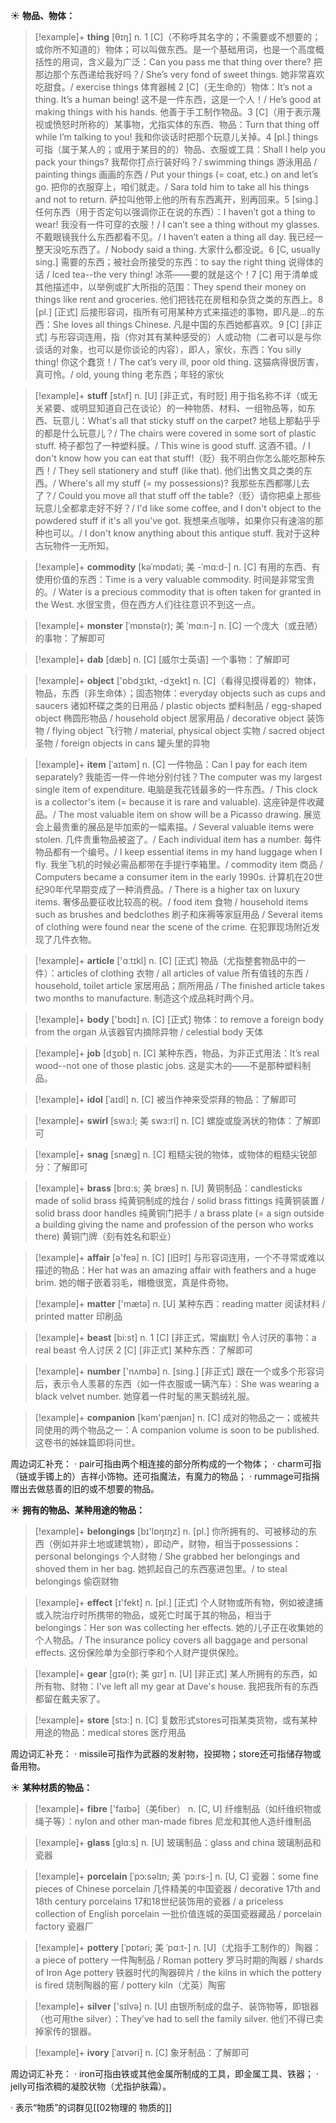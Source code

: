 ☀ <span class="category">**物品、物体：**</span>
>[!example]+ <span class="vocabulary">**thing**</span> [θɪŋ] 
> <span class="definition">n. 1 [C]（不称呼其名字的；不需要或不想要的；或你所不知道的）物体；可以叫做东西。是一个基础用词，也是一个高度概括性的用词，含义最为广泛：</span>Can you pass me that thing over there? 把那边那个东西递给我好吗？/ She’s very fond of sweet things. 她非常喜欢吃甜食。/ exercise things 体育器械 <span class="definition">2 [C]（无生命的）物体：</span>It’s not a thing. It’s a human being! 这不是一件东西，这是一个人！/ He’s good at making things with his hands. 他善于手工制作物品。<span class="definition">3 [C]（用于表示蔑视或愤怒时所称的）某事物，尤指实体的东西、物品：</span>Turn that thing off while I’m talking to you! 我和你谈话时把那个玩意儿关掉。<span class="definition">4 [pl.] things 可指（属于某人的；或用于某目的的）物品、衣服或工具：</span>Shall I help you pack your things? 我帮你打点行装好吗？/ swimming things 游泳用品 / painting things 画画的东西 / Put your things (= coat, etc.) on and let’s go. 把你的衣服穿上，咱们就走。/ Sara told him to take all his things and not to return. 萨拉叫他带上他的所有东西离开，别再回来。<span class="definition">5 [sing.] 任何东西（用于否定句以强调你正在说的东西）：</span>I haven’t got a thing to wear! 我没有一件可穿的衣服！/ I can’t see a thing without my glasses. 不戴眼镜我什么东西都看不见。/ I haven’t eaten a thing all day. 我已经一整天没吃东西了。/ Nobody said a thing. 大家什么都没说。<span class="definition">6 [C, usually sing.] 需要的东西；被社会所接受的东西：</span>to say the right thing 说得体的话 / Iced tea--the very thing! 冰茶——要的就是这个！<span class="definition">7 [C] 用于清单或其他描述中，以举例或扩大所指的范围：</span>They spend their money on things like rent and groceries. 他们把钱花在房租和杂货之类的东西上。<span class="definition">8 [pl.] [正式] 后接形容词，指所有可用某种方式来描述的事物，即凡是…的东西：</span>She loves all things Chinese. 凡是中国的东西她都喜欢。<span class="definition">9 [C] [非正式] 与形容词连用，指（你对其有某种感受的）人或动物（二者可以是与你谈话的对象，也可以是你谈论的内容），即人，家伙，东西：</span>You silly thing! 你这个蠢货！/ The cat’s very ill, poor old thing. 这猫病得很厉害，真可怜。/ old, young thing 老东西；年轻的家伙
             
>[!example]+ <span class="vocabulary">**stuff**</span> [stʌf]
> <span class="definition">n. [U] [非正式，有时贬] 用于指名称不详（或无关紧要、或明显知道自己在谈论）的一种物质、材料、一组物品等，如东西、玩意儿：</span>What's all that sticky stuff on the carpet? 地毯上那黏乎乎的都是什么玩意儿？/ The chairs were covered in some sort of plastic stuff. 椅子都包了一种塑料膜。/ This wine is good stuff. 这酒不错。/ I don't know how you can eat that stuff!（贬）我不明白你怎么能吃那种东西！/ They sell stationery and stuff (like that). 他们出售文具之类的东西。/ Where's all my stuff (= my possessions)? 我那些东西都哪儿去了？/ Could you move all that stuff off the table?（贬）请你把桌上那些玩意儿全都拿走好不好？/ I'd like some coffee, and I don't object to the powdered stuff if it's all you've got. 我想来点咖啡，如果你只有速溶的那种也可以。/ I don't know anything about this antique stuff. 我对于这种古玩物件一无所知。         

>[!example]+ <span class="vocabulary">**commodity**</span> [kəˈmɒdəti; 美 -ˈmɑ:d-]
> <span class="definition">n. [C] 有用的东西、有使用价值的东西：</span>Time is a very valuable commodity. 时间是非常宝贵的。/ Water is a precious commodity that is often taken for granted in the West. 水很宝贵，但在西方人们往往意识不到这一点。
                      
>[!example]+ <span class="vocabulary">**monster**</span> [ˈmɒnstə(r); 美 ˈmɑ:n-]
> <span class="definition">n. [C] 一个庞大（或丑陋）的事物：</span>了解即可

>[!example]+ <span class="vocabulary">**dab**</span> [dæb]
> <span class="definition">n. [C] [威尔士英语] 一个事物：</span>了解即可

>[!example]+ <span class="vocabulary">**object**</span> ['ɒbdʒɪkt, -dʒekt] 
> <span class="definition">n. [C]（看得见摸得着的）物体，物品，东西（非生命体）；固态物体：</span>everyday objects such as cups and saucers 诸如杯碟之类的日用品 / plastic objects 塑料制品 / egg-shaped object 椭圆形物品 / household object 居家用品 / decorative object 装饰物 / flying object 飞行物 / material, physical object 实物 / sacred object 圣物 / foreign objects in cans 罐头里的异物
           
>[!example]+ <span class="vocabulary">**item**</span> [ˈaɪtəm]
> <span class="definition">n. [C] 一件物品：</span>Can I pay for each item separately? 我能否一件一件地分别付钱？The computer was my largest single item of expenditure. 电脑是我花钱最多的一件东西。/ This clock is a collector's item (= because it is rare and valuable). 这座钟是件收藏品。/ The most valuable item on show will be a Picasso drawing. 展览会上最贵重的展品是毕加索的一幅素描。/ Several valuable items were stolen. 几件贵重物品被盗了。/ Each individual item has a number. 每件物品都有一个编号。/ I keep essential items in my hand luggage when I fly. 我坐飞机的时候必需品都带在手提行李箱里。/ commodity item 商品 / Computers became a consumer item in the early 1990s. 计算机在20世纪90年代早期变成了一种消费品。/ There is a higher tax on luxury items. 奢侈品要征收比较高的税。/ food item 食物 / household items such as brushes and bedclothes 刷子和床褥等家庭用品 / Several items of clothing were found near the scene of the crime. 在犯罪现场附近发现了几件衣物。

>[!example]+ <span class="vocabulary">**article**</span> ['ɑːtɪkl] 
> <span class="definition">n. [C] [正式] 物品（尤指整套物品中的一件）：</span>articles of clothing 衣物 / all articles of value 所有值钱的东西 / household, toilet article 家居用品；厕所用品 / The finished article takes two months to manufacture. 制造这个成品耗时两个月。

>[!example]+ <span class="vocabulary">**body**</span> ['bɒdɪ] 
> <span class="definition">n. [C] [正式] 物体：</span>to remove a foreign body from the organ 从该器官内摘除异物 / celestial body 天体

>[!example]+ <span class="vocabulary">**job**</span> [dӡɒb] 
> <span class="definition">n. [C] 某种东西，物品，为非正式用法：</span>It’s real wood--not one of those plastic jobs. 这是实木的——不是那种塑料制品。
           
>[!example]+ <span class="vocabulary">**idol**</span> [ˈaɪdl]
> <span class="definition">n. [C] 被当作神来受崇拜的物品：</span>了解即可
           
>[!example]+ <span class="vocabulary">**swirl**</span> [swɜ:l; 美 swɜ:rl]
> <span class="definition">n. [C] 螺旋或旋涡状的物体：</span>了解即可
   
>[!example]+ <span class="vocabulary">**snag**</span> [snæg]
> <span class="definition">n. [C] 粗糙尖锐的物体，或物体的粗糙尖锐部分：</span>了解即可

>[!example]+ <span class="vocabulary">**brass**</span> [brɑ:s; 美 bræs]
> <span class="definition">n. [U] 黄铜制品：</span>candlesticks made of solid brass 纯黄铜制成的烛台 / solid brass fittings 纯黄铜装置 / solid brass door handles 纯黄铜门把手 / a brass plate (= a sign outside a building giving the name and profession of the person who works there) 黄铜门牌（刻有姓名和职业）

>[!example]+ <span class="vocabulary">**affair**</span> [ə'feə] 
> <span class="definition">n. [C] [旧时] 与形容词连用，一个不寻常或难以描述的物品：</span>Her hat was an amazing affair with feathers and a huge brim. 她的帽子嵌着羽毛，帽檐很宽，真是件奇物。

>[!example]+ <span class="vocabulary">**matter**</span> ['mætə] 
> <span class="definition">n. [U] 某种东西：</span>reading matter 阅读材料 / printed matter 印刷品

>[!example]+ <span class="vocabulary">**beast**</span> [bi:st] 
> <span class="definition">n. 1 [C] [非正式，常幽默] 令人讨厌的事物：</span>a real beast 令人讨厌 <span class="definition">2 [C] [非正式] 某种东西：</span>了解即可

>[!example]+ <span class="vocabulary">**number**</span> ['nʌmbə] 
> <span class="definition">n. [sing.] [非正式] 跟在一个或多个形容词后，表示令人羡慕的东西（如一件衣服或一辆汽车）：</span>She was wearing a black velvet number. 她穿着一件时髦的黑天鹅绒礼服。

>[!example]+ <span class="vocabulary">**companion**</span> [kəm'pænjən] 
> <span class="definition">n. [C] 成对的物品之一；或被共同使用的两个物品之一：</span>A companion volume is soon to be published. 这卷书的姊妹篇即将问世。

周边词汇补充：
· pair可指由两个相连接的部分所构成的一个物体；
· charm可指（链或手镯上的）吉祥小饰物。还可指魔法，有魔力的物品；
· rummage可指捐赠出去做慈善的旧的或不想要的物品。

☀ <span class="category">**拥有的物品、某种用途的物品：**</span>
>[!example]+ <span class="vocabulary">**belongings**</span> [bɪ'lɒŋɪŋz] 
> <span class="definition">n. [pl.] 你所拥有的、可被移动的东西（例如并非土地或建筑物），即动产，财物，相当于possessions：</span>personal belongings 个人财物 / She grabbed her belongings and shoved them in her bag. 她抓起自己的东西塞进包里。/ to steal belongings 偷窃财物

>[!example]+ <span class="vocabulary">**effect**</span> [ɪ'fekt] 
> <span class="definition">n. [pl.] [正式] 个人财物或所有物，例如被逮捕或入院治疗时所携带的物品，或死亡时属于其的物品，相当于belongings：</span>Her son was collecting her effects. 她的儿子正在收集她的个人物品。/ The insurance policy covers all baggage and personal effects. 这份保险单为全部行李和个人财产提供保险。
           
>[!example]+ <span class="vocabulary">**gear**</span> [gɪə(r); 美 gɪr]
> <span class="definition">n. [U] [非正式] 某人所拥有的东西，如所有物、财物：</span>I've left all my gear at Dave's house. 我把我所有的东西都留在戴夫家了。
 
>[!example]+ <span class="vocabulary">**store**</span> [stɔ:] 
> <span class="definition">n. [C] 复数形式stores可指某类货物，或有某种用途的物品：</span>medical stores 医疗用品

周边词汇补充：
· missile可指作为武器的发射物，投掷物；store还可指储存物或备用物。

☀ <span class="category">**某种材质的物品：**</span>
>[!example]+ <span class="vocabulary">**fibre**</span> ['faɪbə]（美fiber）
> <span class="definition">n. [C, U] 纤维制品（如纤维织物或绳子等）：</span>nylon and other man-made fibres 尼龙和其他人造纤维制品

>[!example]+ <span class="vocabulary">**glass**</span> [ɡlɑːs] 
> <span class="definition">n. [U] 玻璃制品：</span>glass and china 玻璃制品和瓷器
           
>[!example]+ <span class="vocabulary">**porcelain**</span> [ˈpɔ:səlɪn; 美 ˈpɔ:rs-]
> <span class="definition">n. [U, C] 瓷器：</span>some fine pieces of Chinese porcelain 几件精美的中国瓷器 / decorative 17th and 18th century porcelains 17和18世纪装饰用的瓷器 / a priceless collection of English porcelain 一批价值连城的英国瓷器藏品 / porcelain factory 瓷器厂
           
>[!example]+ <span class="vocabulary">**pottery**</span> [ˈpɒtəri; 美 ˈpɑ:t-]
> <span class="definition">n. [U]（尤指手工制作的）陶器：</span>a piece of pottery 一件陶制品 / Roman pottery 罗马时期的陶器 / shards of Iron Age pottery 铁器时代的陶器碎片 / the kilns in which the pottery is fired 烧制陶器的窑 / pottery kiln（尤英）陶窑

>[!example]+ <span class="vocabulary">**silver**</span> ['sɪlvə] 
> <span class="definition">n. [U] 由银所制成的盘子、装饰物等，即银器（也可用the silver）：</span>They’ve had to sell the family silver. 他们不得已卖掉家传的银器。
           
>[!example]+ <span class="vocabulary">**ivory**</span> [ˈaɪvəri]
> <span class="definition">n. [C] 象牙制品：</span>了解即可
 
周边词汇补充：
· iron可指由铁或其他金属所制成的工具，即金属工具、铁器；
· jelly可指浓稠的凝胶状物（尤指护肤霜）。

· 表示“物质”的词群见[[02物理的 物质的]]
